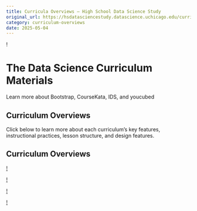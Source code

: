 ```yaml
---
title: Curricula Overviews – High School Data Science Study
original_url: https://hsdatasciencestudy.datascience.uchicago.edu/curriculum-overviews
category: curriculum-overviews
date: 2025-05-04
---
```


!

# The Data Science Curriculum Materials

Learn more about Bootstrap, CourseKata, IDS, and youcubed

## Curriculum Overviews

Click below to learn more about each curriculum’s key features, instructional practices, lesson structure, and design features.

## Curriculum Overviews

<!-- Table-like structure detected -->

[!](https://hsdatasciencestudy.datascience.uchicago.edu/curriculum/bootstrap-data-science/)

[!](https://hsdatasciencestudy.datascience.uchicago.edu/curriculum/course-kata-statistics-and-data-science/)

[!](https://hsdatasciencestudy.datascience.uchicago.edu/curriculum/ids-introduction-to-data-science/)

[!](https://hsdatasciencestudy.datascience.uchicago.edu/curriculum/youcubed-explorations-in-data-science/)